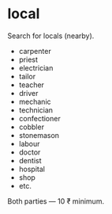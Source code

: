 # local
Search for locals (nearby).

* carpenter
* priest
* electrician
* tailor
* teacher
* driver
* mechanic
* technician
* confectioner
* cobbler
* stonemason
* labour
* doctor
* dentist
* hospital
* shop
* etc.

Both parties — 10 ₹ minimum.

